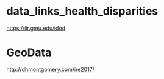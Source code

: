 # data_links_health_disparities

https://iir.gmu.edu/idod


# GeoData

http://dhmontgomery.com/ire2017/

